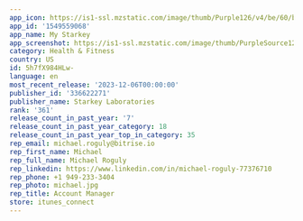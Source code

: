```yaml
---
app_icon: https://is1-ssl.mzstatic.com/image/thumb/Purple126/v4/be/60/b2/be60b211-ff82-6af4-2732-6b95b217c151/AppIcon-0-0-1x_U007emarketing-0-7-0-sRGB-85-220.png/1024x1024bb.png
app_id: '1549559068'
app_name: My Starkey
app_screenshot: https://is1-ssl.mzstatic.com/image/thumb/PurpleSource126/v4/30/e1/5f/30e15fae-fa78-ada8-b5f6-914e900b7762/b95c4f1d-fc48-49e6-8494-9c3068adf648_CONC3125-00-EN-XX_-_G23_App_Store_Images_ST_iOS_EN-1284x2778_1.jpg/1284x2778bb.png
category: Health & Fitness
country: US
id: 5h7fX984HLw-
language: en
most_recent_release: '2023-12-06T00:00:00'
publisher_id: '336622271'
publisher_name: Starkey Laboratories
rank: '361'
release_count_in_past_year: '7'
release_count_in_past_year_category: 18
release_count_in_past_year_top_in_category: 35
rep_email: michael.roguly@bitrise.io
rep_first_name: Michael
rep_full_name: Michael Roguly
rep_linkedin: https://www.linkedin.com/in/michael-roguly-77376710
rep_phone: +1 949-233-3404
rep_photo: michael.jpg
rep_title: Account Manager
store: itunes_connect
---
```

